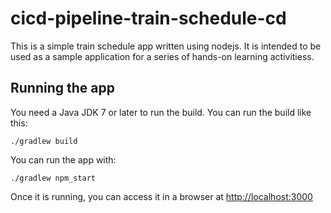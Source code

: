 # cicd-pipeline-train-schedule-cd

This is a simple train schedule app written using nodejs. It is intended to be used as a sample application for a series of hands-on learning activitiess.

## Running the app

You need a Java JDK 7 or later to run the build. You can run the build like this:

    ./gradlew build

You can run the app with:

    ./gradlew npm_start

Once it is running, you can access it in a browser at [http://localhost:3000](http://localhost:3000)

